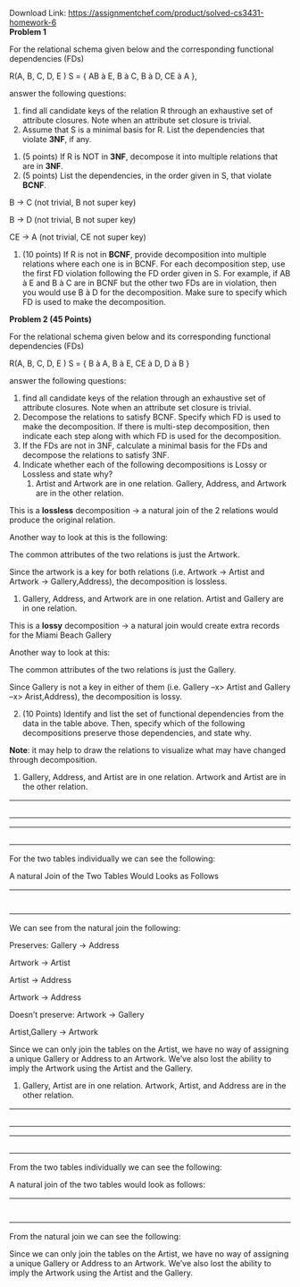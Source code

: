 Download Link: https://assignmentchef.com/product/solved-cs3431-homework-6
<br>
<strong>Problem 1</strong>

For the relational schema given below and the corresponding functional dependencies (FDs)

R(A, B, C, D, E ) S = { AB à E, B à C, B à D, CE à A },

answer the following questions:




<ol>

 <li> find all candidate keys of the relation R through an exhaustive set of attribute closures. Note when an attribute set closure is trivial.</li>

 <li> Assume that S is a minimal basis for R. List the dependencies that violate <strong>3NF</strong>, if any.</li>

</ol>




<ol>

 <li>(5 points) If R is NOT in <strong>3NF</strong>, decompose it into multiple relations that are in <strong>3NF</strong>.</li>

 <li>(5 points) List the dependencies, in the order given in S, that violate <strong>BCNF</strong>.</li>

</ol>

B -&gt; C (not trivial, B not super key)

B -&gt; D (not trivial, B not super key)

CE -&gt; A (not trivial, CE not super key)




<ol>

 <li>(10 points) If R is not in <strong>BCNF</strong>, provide decomposition into multiple relations where each one is in BCNF. For each decomposition step, use the first FD violation following the FD order given in S. For example, if AB à E and B à C are in BCNF but the other two FDs are in violation, then you would use B à D for the decomposition. Make sure to specify which FD is used to make the decomposition.</li>

</ol>







<strong>Problem 2 (45 Points)</strong>

For the relational schema given below and its corresponding functional dependencies (FDs)

R(A, B, C, D, E )        S = { B à A, B à E, CE à D, D à B }

answer the following questions:




<ol>

 <li> find all candidate keys of the relation through an exhaustive set of attribute closures. Note when an attribute set closure is trivial.</li>

 <li>Decompose the relations to satisfy BCNF. Specify which FD is used to make the decomposition. If there is multi-step decomposition, then indicate each step along with which FD is used for the decomposition.</li>

 <li> If the FDs are not in 3NF, calculate a minimal basis for the FDs and decompose the relations to satisfy 3NF.</li>

 <li>Indicate whether each of the following decompositions is Lossy or Lossless and state why?

  <ol>

   <li>Artist and Artwork are in one relation. Gallery, Address, and Artwork are in the other relation.</li>

  </ol></li>

</ol>

This is a <strong>lossless</strong> decomposition -&gt; a natural join of the 2 relations would produce the original relation.

Another way to look at this is the following:

The common attributes of the two relations is just the Artwork.

Since the artwork is a key for both relations (i.e. Artwork -&gt; Artist and Artwork -&gt; Gallery,Address), the decomposition is lossless.




<ol>

 <li>Gallery, Address, and Artwork are in one relation. Artist and Gallery are in one relation.</li>

</ol>

This is a <strong>lossy</strong> decomposition -&gt; a natural join would create extra records for the Miami Beach Gallery

Another way to look at this:

The common attributes of the two relations is just the Gallery.

Since Gallery is not a key in either of them (i.e. Gallery –x&gt; Artist and Gallery –x&gt; Arist,Address), the decomposition is lossy.







<ol start="2">

 <li>(10 Points) Identify and list the set of functional dependencies from the data in the table above. Then, specify which of the following decompositions preserve those dependencies, and state why.</li>

</ol>




<strong>Note</strong>: it may help to draw the relations to visualize what may have changed through decomposition.

<ol>

 <li>Gallery, Address, and Artist are in one relation. Artwork and Artist are in the other relation.</li>

</ol>




<table>

 <tbody>

  <tr>

   <td width="226"> </td>

   <td width="226"> </td>

   <td width="226"> </td>

  </tr>

  <tr>

   <td width="226"> </td>

   <td width="226"> </td>

   <td width="226"> </td>

  </tr>

  <tr>

   <td width="226"> </td>

   <td width="226"> </td>

   <td width="226"> </td>

  </tr>

  <tr>

   <td width="226"> </td>

   <td width="226"> </td>

   <td width="226"> </td>

  </tr>

  <tr>

   <td width="226"> </td>

   <td width="226"> </td>

   <td width="226"> </td>

  </tr>

 </tbody>

</table>







<table>

 <tbody>

  <tr>

   <td width="338"> </td>

   <td width="338"> </td>

  </tr>

  <tr>

   <td width="338"> </td>

   <td width="338"> </td>

  </tr>

  <tr>

   <td width="338"> </td>

   <td width="338"> </td>

  </tr>

  <tr>

   <td width="338"> </td>

   <td width="338"> </td>

  </tr>

  <tr>

   <td width="338"> </td>

   <td width="338"> </td>

  </tr>

 </tbody>

</table>




For the two tables individually we can see the following:




A natural Join of the Two Tables Would Looks as Follows




<table>

 <tbody>

  <tr>

   <td width="169"> </td>

   <td width="169"> </td>

   <td width="169"> </td>

   <td width="169"> </td>

  </tr>

  <tr>

   <td width="169"> </td>

   <td width="169"> </td>

   <td width="169"> </td>

   <td width="169"> </td>

  </tr>

  <tr>

   <td width="169"> </td>

   <td width="169"> </td>

   <td width="169"> </td>

   <td width="169"> </td>

  </tr>

  <tr>

   <td width="169"> </td>

   <td width="169"> </td>

   <td width="169"> </td>

   <td width="169"> </td>

  </tr>

  <tr>

   <td width="169"> </td>

   <td width="169"> </td>

   <td width="169"> </td>

   <td width="169"> </td>

  </tr>

  <tr>

   <td width="169"> </td>

   <td width="169"> </td>

   <td width="169"> </td>

   <td width="169"> </td>

  </tr>

  <tr>

   <td width="169"> </td>

   <td width="169"> </td>

   <td width="169"> </td>

   <td width="169"> </td>

  </tr>

 </tbody>

</table>




We can see from the natural join the following:




Preserves:                     Gallery -&gt; Address

Artwork -&gt; Artist

Artist -&gt; Address

Artwork -&gt; Address




Doesn’t preserve:          Artwork -&gt; Gallery

Artist,Gallery -&gt; Artwork







Since we can only join the tables on the Artist, we have no way of assigning a unique Gallery or Address to an Artwork. We’ve also lost the ability to imply the Artwork using the Artist and the Gallery.




<ol>

 <li>Gallery, Artist are in one relation. Artwork, Artist, and Address are in the other relation.</li>

</ol>




<table>

 <tbody>

  <tr>

   <td width="307"> </td>

   <td width="310"> </td>

  </tr>

  <tr>

   <td width="307"> </td>

   <td width="310"> </td>

  </tr>

  <tr>

   <td width="307"> </td>

   <td width="310"> </td>

  </tr>

  <tr>

   <td width="307"> </td>

   <td width="310"> </td>

  </tr>

  <tr>

   <td width="307"> </td>

   <td width="310"> </td>

  </tr>

 </tbody>

</table>







<table>

 <tbody>

  <tr>

   <td width="234"> </td>

   <td width="230"> </td>

   <td width="213"> </td>

  </tr>

  <tr>

   <td width="234"> </td>

   <td width="230"> </td>

   <td width="213"> </td>

  </tr>

  <tr>

   <td width="234"> </td>

   <td width="230"> </td>

   <td width="213"> </td>

  </tr>

  <tr>

   <td width="234"> </td>

   <td width="230"> </td>

   <td width="213"> </td>

  </tr>

  <tr>

   <td width="234"> </td>

   <td width="230"> </td>

   <td width="213"> </td>

  </tr>

 </tbody>

</table>




From the two tables individually we can see the following:










A natural join of the two tables would look as follows:

<table>

 <tbody>

  <tr>

   <td width="169"> </td>

   <td width="169"> </td>

   <td width="169"> </td>

   <td width="169"> </td>

  </tr>

  <tr>

   <td width="169"> </td>

   <td width="169"> </td>

   <td width="169"> </td>

   <td width="169"> </td>

  </tr>

  <tr>

   <td width="169"> </td>

   <td width="169"> </td>

   <td width="169"> </td>

   <td width="169"> </td>

  </tr>

  <tr>

   <td width="169"> </td>

   <td width="169"> </td>

   <td width="169"> </td>

   <td width="169"> </td>

  </tr>

  <tr>

   <td width="169"> </td>

   <td width="169"> </td>

   <td width="169"> </td>

   <td width="169"> </td>

  </tr>

  <tr>

   <td width="169"> </td>

   <td width="169"> </td>

   <td width="169"> </td>

   <td width="169"> </td>

  </tr>

  <tr>

   <td width="169"> </td>

   <td width="169"> </td>

   <td width="169"> </td>

   <td width="169"> </td>

  </tr>

 </tbody>

</table>




From the natural join we can see the following:




Since we can only join the tables on the Artist, we have no way of assigning a unique Gallery or Address to an Artwork. We’ve also lost the ability to imply the Artwork using the Artist and the Gallery.





